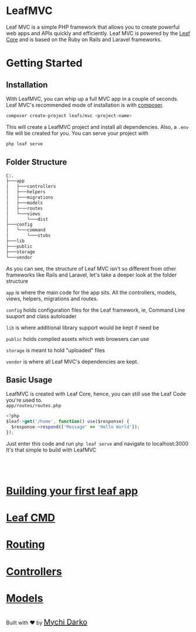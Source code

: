 # LeafMVC

Leaf MVC is a simple PHP framework that allows you to create powerful web apps and APIs quickly and efficiently. Leaf MVC is powered by the [Leaf Core](https://leaf-docs.netlify.com) and is based on the Ruby on Rails and Laravel frameworks.

# Getting Started
## Installation
With LeafMVC, you can whip up a full MVC app in a couple of seconds. Leaf MVC's recommended mode of installation is with [composer](https://getcomposer.org).
```bash
composer create-project leafs/mvc <project-name>
```
This will create a LeafMVC project and install all dependencies. Also, a `.env` file will be created for you.
You can serve your project with 
```bash
php leaf serve
```

## Folder Structure
```bash
C:.
├───app
│   ├───controllers
│   ├───helpers
│   ├───migrations
│   ├───models
│   ├───routes
│   └───views
│       └───dist
├───config
│   └───command
│       └───stubs
├───lib
├───public
├───storage
└───vendor
```
As you can see, the structure of Leaf MVC isn't so different from other frameworks like Rails and Laravel, let's take a deeper look at the folder structure 

`app` is where the main code for the app sits. All the controllers, models, views, helpers, migrations and routes. 

`config` holds configuration files for the Leaf framework, ie, Command Line suuport and class autoloader 

`lib` is where additional library support would be kept if need be 

`public` holds compiled assets which web browsers can use 

`storage` is meant to hold "uploaded" files 

`vendor` is where all Leaf MVC's dependencies are kept.


## Basic Usage
LeafMVC is created with Leaf Core, hence, you can still use the Leaf Code you're used to.<br>
`app/routes/routes.php`
```javascript
<?php
$leaf->get('/home', function() use($response) {
  $response->respond(['Message' => 'Hello World']);
});
```
Just enter this code and run `php leaf serve` and navigate to localhost:3000
It's that simple to build with LeafMVC

<br>
<br>

# <a href="#/first-app/">Building your first leaf app</a>
# <a href="#/cmd/">Leaf CMD</a>
# <a href="#/routing/">Routing</a>
# <a href="#/controllers/">Controllers</a>
# <a href="#/models/">Models</a>

<br>
Built with ❤ by <a href="https://mychi.netlify.com" style="font-size: 20px; color: #111;" target="_blank">Mychi Darko</a>